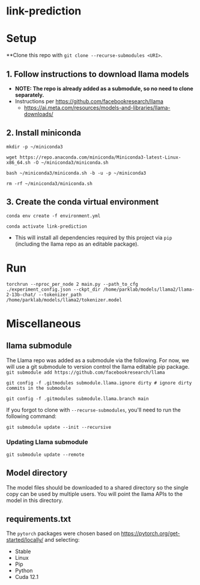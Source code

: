 # link-prediction

# Setup
**Clone this repo with `git clone --recurse-submodules <URI>`.

## 1. Follow instructions to download llama models
- **NOTE: The repo is already added as a submodule, so no need to clone separately.**
- Instructions per https://github.com/facebookresearch/llama
  - https://ai.meta.com/resources/models-and-libraries/llama-downloads/

## 2. Install miniconda
`mkdir -p ~/miniconda3`

`wget https://repo.anaconda.com/miniconda/Miniconda3-latest-Linux-x86_64.sh -O ~/miniconda3/miniconda.sh`

`bash ~/miniconda3/miniconda.sh -b -u -p ~/miniconda3`

`rm -rf ~/miniconda3/miniconda.sh`

## 3. Create the conda virtual environment
`conda env create -f environment.yml`

`conda activate link-prediction`

- This will install all dependencies required by this project via `pip` (including the llama repo as an editable package).

# Run
`torchrun --nproc_per_node 2 main.py --path_to_cfg ./experiment_config.json --ckpt_dir /home/parklab/models/llama2/llama-2-13b-chat/ --tokenizer_path /home/parklab/models/llama2/tokenizer.model`

# Miscellaneous
## llama submodule
The Llama repo was added as a submodule via the following. For now, we will use a git submodule to version control the llama editable pip package.
`git submodule add https://github.com/facebookresearch/llama`

`git config -f .gitmodules submodule.llama.ignore dirty # ignore dirty commits in the submodule`

`git config -f .gitmodules submodule.llama.branch main`

If you forgot to clone with `--recurse-submodules`, you'll need to run the following command:

`git submodule update --init --recursive`

### Updating Llama submodule
`git submodule update --remote`

## Model directory
The model files should be downloaded to a shared directory so the single copy can be used by multiple users. You will point the llama APIs to the model in this directory.

## requirements.txt
The `pytorch` packages were chosen based on https://pytorch.org/get-started/locally/ and selecting:
- Stable
- Linux
- Pip
- Python
- Cuda 12.1
